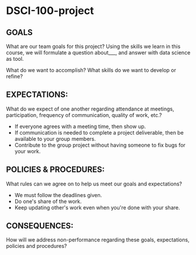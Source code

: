 # DSCI-100-project

## GOALS

What are our team goals for this project?
Using the skills we learn in this course, we will formulate a question about___, and answer with data science as tool.


What do we want to accomplish?
What skills do we want to develop or refine?
## EXPECTATIONS:

What do we expect of one another regarding attendance at meetings, participation, frequency of communication, quality of work, etc.?


- If everyone agrees with a meeting time, then show up.
- If communication is needed to complete a project deliverable, then be available to your group members.
- Contribute to the group project without having someone to fix bugs for your work.


## POLICIES & PROCEDURES:

What rules can we agree on to help us meet our goals and expectations?

- We must follow the deadlines given.
- Do one's share of the work.
- Keep updating other's work even when you're done with your share.

## CONSEQUENCES:

How will we address non-performance regarding these goals, expectations, policies and procedures?
